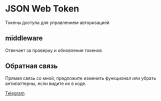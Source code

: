 # JSON Web Token

Токены доступа для управлением авторизацией

## middleware 

Отвечает за проверку и обновление токенов

## Обратная связь

Прямая связь со мной, предложите изменить функционал или убрать антипаттерны, если видите их в коде.

[Telegram](https://t.me/kayot123)